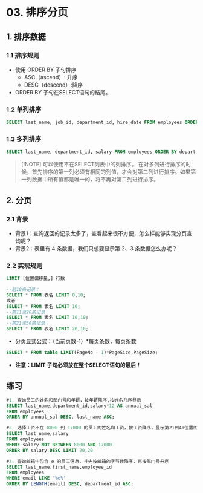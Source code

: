 # 03. 排序分页

## 1. 排序数据
### 1.1 排序规则 
- 使用 ORDER BY 子句排序 
	- ASC（ascend）: 升序 
	- DESC（descend）:降序 
- ORDER BY 子句在SELECT语句的结尾。

### 1.2 单列排序
```sql
SELECT last_name, job_id, department_id, hire_date FROM employees ORDER BY hire_date ;
```

### 1.3 多列排序
```sql
SELECT last_name, department_id, salary FROM employees ORDER BY department_id, salary DESC;
```

> [!NOTE] 可以使用不在SELECT列表中的列排序。 在对多列进行排序的时候，首先排序的第一列必须有相同的列值，才会对第二列进行排序。如果第 一列数据中所有值都是唯一的，将不再对第二列进行排序。

## 2. 分页
### 2.1 背景
* 背景1：查询返回的记录太多了，查看起来很不方便，怎么样能够实现分页查询呢？ 
* 背景2：表里有 4 条数据，我们只想要显示第 2、3 条数据怎么办呢？
### 2.2 实现规则
```sql
LIMIT [位置偏移量,] 行数

--前10条记录： 
SELECT * FROM 表名 LIMIT 0,10; 
或者 
SELECT * FROM 表名 LIMIT 10; 
--第11至20条记录： 
SELECT * FROM 表名 LIMIT 10,10; 
--第21至30条记录： 
SELECT * FROM 表名 LIMIT 20,10;
```

- 分页显式公式：（当前页数-1）*每页条数，每页条数
```sql
SELECT * FROM table LIMIT(PageNo - 1)*PageSize,PageSize;
```

- **注意：LIMIT 子句必须放在整个SELECT语句的最后！**


## 练习

```sql
#1. 查询员工的姓名和部门号和年薪，按年薪降序,按姓名升序显示
SELECT last_name,department_id,salary*12 AS annual_sal
FROM employees
ORDER BY annual_sal DESC, last_name ASC;

#2. 选择工资不在 8000 到 17000 的员工的姓名和工资，按工资降序，显示第21到40位置的数据
SELECT last_name,salary
FROM employees
WHERE salary NOT BETWEEN 8000 AND 17000
ORDER BY salary DESC LIMIT 20,20

#3. 查询邮箱中包含 e 的员工信息，并先按邮箱的字节数降序，再按部门号升序
SELECT last_name,first_name,employee_id
FROM employees
WHERE email LIKE '%e%'
ORDER BY LENGTH(email) DESC, department_id ASC;
```

